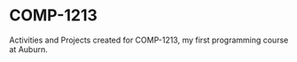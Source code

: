 # COMP-1213

Activities and Projects created for COMP-1213, my first programming course at Auburn. 
